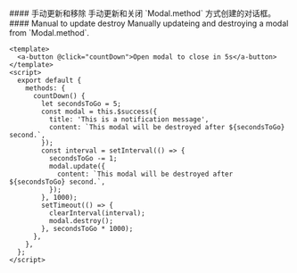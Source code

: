 <cn>
#### 手动更新和移除
手动更新和关闭 `Modal.method` 方式创建的对话框。
</cn>

<us>
#### Manual to update destroy
Manually updateing and destroying a modal from `Modal.method`.
</us>

```tpl
<template>
  <a-button @click="countDown">Open modal to close in 5s</a-button>
</template>
<script>
  export default {
    methods: {
      countDown() {
        let secondsToGo = 5;
        const modal = this.$success({
          title: 'This is a notification message',
          content: `This modal will be destroyed after ${secondsToGo} second.`,
        });
        const interval = setInterval(() => {
          secondsToGo -= 1;
          modal.update({
            content: `This modal will be destroyed after ${secondsToGo} second.`,
          });
        }, 1000);
        setTimeout(() => {
          clearInterval(interval);
          modal.destroy();
        }, secondsToGo * 1000);
      },
    },
  };
</script>
```
